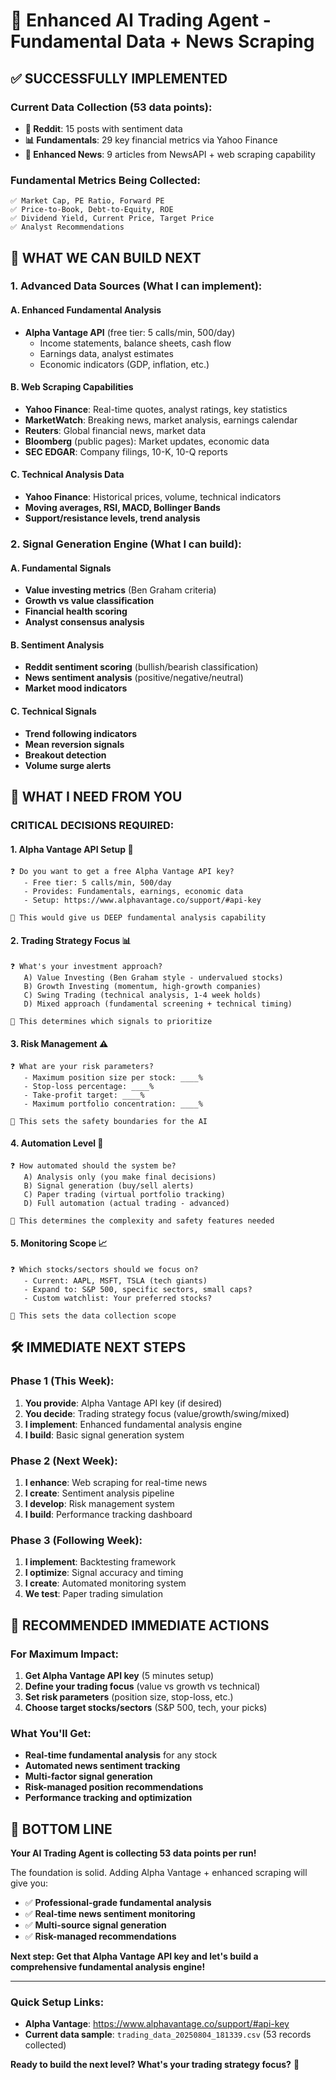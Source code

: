 # 🚀 Enhanced AI Trading Agent - Fundamental Data + News Scraping

## ✅ SUCCESSFULLY IMPLEMENTED

### Current Data Collection (53 data points):
- **📱 Reddit**: 15 posts with sentiment data  
- **📊 Fundamentals**: 29 key financial metrics via Yahoo Finance
- **📰 Enhanced News**: 9 articles from NewsAPI + web scraping capability

### Fundamental Metrics Being Collected:
```
✅ Market Cap, PE Ratio, Forward PE
✅ Price-to-Book, Debt-to-Equity, ROE  
✅ Dividend Yield, Current Price, Target Price
✅ Analyst Recommendations
```

## 🎯 WHAT WE CAN BUILD NEXT

### 1. **Advanced Data Sources** (What I can implement):

#### A. **Enhanced Fundamental Analysis**
- **Alpha Vantage API** (free tier: 5 calls/min, 500/day)
  - Income statements, balance sheets, cash flow
  - Earnings data, analyst estimates
  - Economic indicators (GDP, inflation, etc.)
  
#### B. **Web Scraping Capabilities**
- **Yahoo Finance**: Real-time quotes, analyst ratings, key statistics
- **MarketWatch**: Breaking news, market analysis, earnings calendar
- **Reuters**: Global financial news, market data
- **Bloomberg** (public pages): Market updates, economic data
- **SEC EDGAR**: Company filings, 10-K, 10-Q reports

#### C. **Technical Analysis Data**
- **Yahoo Finance**: Historical prices, volume, technical indicators
- **Moving averages, RSI, MACD, Bollinger Bands**
- **Support/resistance levels, trend analysis**

### 2. **Signal Generation Engine** (What I can build):

#### A. **Fundamental Signals**
- **Value investing metrics** (Ben Graham criteria)
- **Growth vs value classification**
- **Financial health scoring**
- **Analyst consensus analysis**

#### B. **Sentiment Analysis**
- **Reddit sentiment scoring** (bullish/bearish classification)
- **News sentiment analysis** (positive/negative/neutral)
- **Market mood indicators**

#### C. **Technical Signals**
- **Trend following indicators**
- **Mean reversion signals**
- **Breakout detection**
- **Volume surge alerts**

## 🤔 WHAT I NEED FROM YOU

### **CRITICAL DECISIONS REQUIRED:**

#### 1. **Alpha Vantage API Setup** 🔑
```
❓ Do you want to get a free Alpha Vantage API key?
   - Free tier: 5 calls/min, 500/day
   - Provides: Fundamentals, earnings, economic data
   - Setup: https://www.alphavantage.co/support/#api-key
   
🎯 This would give us DEEP fundamental analysis capability
```

#### 2. **Trading Strategy Focus** 📊
```
❓ What's your investment approach?
   A) Value Investing (Ben Graham style - undervalued stocks)
   B) Growth Investing (momentum, high-growth companies)  
   C) Swing Trading (technical analysis, 1-4 week holds)
   D) Mixed approach (fundamental screening + technical timing)
   
🎯 This determines which signals to prioritize
```

#### 3. **Risk Management** ⚠️
```
❓ What are your risk parameters?
   - Maximum position size per stock: ____%
   - Stop-loss percentage: ____%
   - Take-profit target: ____%
   - Maximum portfolio concentration: ____%
   
🎯 This sets the safety boundaries for the AI
```

#### 4. **Automation Level** 🤖
```
❓ How automated should the system be?
   A) Analysis only (you make final decisions)
   B) Signal generation (buy/sell alerts)
   C) Paper trading (virtual portfolio tracking)
   D) Full automation (actual trading - advanced)
   
🎯 This determines the complexity and safety features needed
```

#### 5. **Monitoring Scope** 📈
```
❓ Which stocks/sectors should we focus on?
   - Current: AAPL, MSFT, TSLA (tech giants)
   - Expand to: S&P 500, specific sectors, small caps?
   - Custom watchlist: Your preferred stocks?
   
🎯 This sets the data collection scope
```

## 🛠️ IMMEDIATE NEXT STEPS

### **Phase 1 (This Week):**
1. **You provide**: Alpha Vantage API key (if desired)
2. **You decide**: Trading strategy focus (value/growth/swing/mixed)
3. **I implement**: Enhanced fundamental analysis engine
4. **I build**: Basic signal generation system

### **Phase 2 (Next Week):**
1. **I enhance**: Web scraping for real-time news
2. **I create**: Sentiment analysis pipeline  
3. **I develop**: Risk management system
4. **I build**: Performance tracking dashboard

### **Phase 3 (Following Week):**
1. **I implement**: Backtesting framework
2. **I optimize**: Signal accuracy and timing
3. **I create**: Automated monitoring system
4. **We test**: Paper trading simulation

## 🎯 RECOMMENDED IMMEDIATE ACTIONS

### **For Maximum Impact:**
1. **Get Alpha Vantage API key** (5 minutes setup)
2. **Define your trading focus** (value vs growth vs technical)
3. **Set risk parameters** (position size, stop-loss, etc.)
4. **Choose target stocks/sectors** (S&P 500, tech, your picks)

### **What You'll Get:**
- **Real-time fundamental analysis** for any stock
- **Automated news sentiment tracking**
- **Multi-factor signal generation**
- **Risk-managed position recommendations**
- **Performance tracking and optimization**

## 🚀 BOTTOM LINE

**Your AI Trading Agent is collecting 53 data points per run!**

The foundation is solid. Adding Alpha Vantage + enhanced scraping will give you:
- ✅ **Professional-grade fundamental analysis**
- ✅ **Real-time news sentiment monitoring** 
- ✅ **Multi-source signal generation**
- ✅ **Risk-managed recommendations**

**Next step: Get that Alpha Vantage API key and let's build a comprehensive fundamental analysis engine!**

---

### **Quick Setup Links:**
- **Alpha Vantage**: https://www.alphavantage.co/support/#api-key
- **Current data sample**: `trading_data_20250804_181339.csv` (53 records collected)

**Ready to build the next level? What's your trading strategy focus?** 🎯
